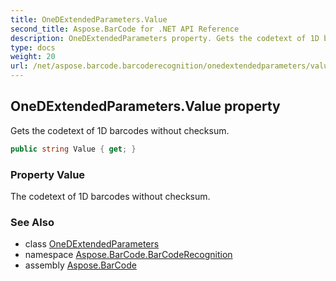 ```yaml
---
title: OneDExtendedParameters.Value
second_title: Aspose.BarCode for .NET API Reference
description: OneDExtendedParameters property. Gets the codetext of 1D barcodes without checksum
type: docs
weight: 20
url: /net/aspose.barcode.barcoderecognition/onedextendedparameters/value/
---
```

## OneDExtendedParameters.Value property

Gets the codetext of 1D barcodes without checksum.

```csharp
public string Value { get; }
```

### Property Value

The codetext of 1D barcodes without checksum.

### See Also

* class [OneDExtendedParameters](../)
* namespace [Aspose.BarCode.BarCodeRecognition](../../onedextendedparameters/)
* assembly [Aspose.BarCode](../../../)


